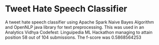 # Tweet Hate Speech Classifier

A tweet hate speech classifier using Apache Spark Naive Bayes Algorithm and OpenNLP java library for text preprocessing. This was used in 
an Analytics Vidhya Codefest: Linguipedia ML Hackathon managing to attain position 58 out of 104 submissions. The f-score was 0.5868564253
